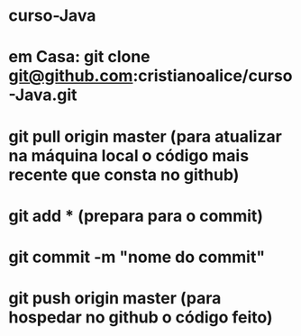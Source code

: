 # curso-Java

# em Casa: git clone git@github.com:cristianoalice/curso-Java.git



# git pull origin master (para atualizar na máquina local o código mais recente que consta no github)

# git add * (prepara para o commit)
# git commit -m "nome do commit"

# git push origin master (para hospedar no github o código feito)
